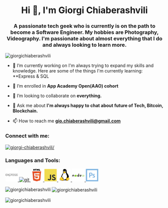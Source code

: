 <h1 align="center">Hi 👋, I'm Giorgi Chiaberashvili</h1>
<h3 align="center">A passionate tech geek who is currently is on the path to become a Software Engineer. My hobbies are Photography, Videography. I'm passionate about almost everything that I do and always looking to learn more.</h3>

<p align="left"> <img src="https://komarev.com/ghpvc/?username=giorgichiaberashvili&label=Profile%20views&color=0e75b6&style=flat" alt="giorgichiaberashvili" /> </p>

- 🔭 I’m currently working on I'm always trying to expand my skills and knowledge. Here are some of the things I'm currently learning: **Express & SQL

- 🌱 I’m enrolled in **App Academy Open(AAO) cohort**

- 👯 I’m looking to collaborate on **everything.**

- 💬 Ask me about **I'm always happy to chat about future of Tech, Bitcoin, Blockchain.**

- 📫 How to reach me **gio.chiaberashvili@gmail.com**

<h3 align="left">Connect with me:</h3>
<p align="left">
<a href="https://linkedin.com/in/giorgi-chiaberashvili/" target="blank"><img align="center" src="https://raw.githubusercontent.com/rahuldkjain/github-profile-readme-generator/master/src/images/icons/Social/linked-in-alt.svg" alt="giorgi-chiaberashvili/" height="30" width="40" /></a>
</p>

<h3 align="left">Languages and Tools:</h3>
<p align="left"> <a href="https://expressjs.com" target="_blank" rel="noreferrer"> <img src="https://raw.githubusercontent.com/devicons/devicon/master/icons/express/express-original-wordmark.svg" alt="express" width="40" height="40"/> </a> <a href="https://git-scm.com/" target="_blank" rel="noreferrer"> <img src="https://www.vectorlogo.zone/logos/git-scm/git-scm-icon.svg" alt="git" width="40" height="40"/> </a> <a href="https://www.w3.org/html/" target="_blank" rel="noreferrer"> <img src="https://raw.githubusercontent.com/devicons/devicon/master/icons/html5/html5-original-wordmark.svg" alt="html5" width="40" height="40"/> </a> <a href="https://developer.mozilla.org/en-US/docs/Web/JavaScript" target="_blank" rel="noreferrer"> <img src="https://raw.githubusercontent.com/devicons/devicon/master/icons/javascript/javascript-original.svg" alt="javascript" width="40" height="40"/> </a> <a href="https://www.linux.org/" target="_blank" rel="noreferrer"> <img src="https://raw.githubusercontent.com/devicons/devicon/master/icons/linux/linux-original.svg" alt="linux" width="40" height="40"/> </a> <a href="https://nodejs.org" target="_blank" rel="noreferrer"> <img src="https://raw.githubusercontent.com/devicons/devicon/master/icons/nodejs/nodejs-original-wordmark.svg" alt="nodejs" width="40" height="40"/> </a> <a href="https://www.photoshop.com/en" target="_blank" rel="noreferrer"> <img src="https://raw.githubusercontent.com/devicons/devicon/master/icons/photoshop/photoshop-line.svg" alt="photoshop" width="40" height="40"/> </a> </p>

<p><img align="left" src="https://github-readme-stats.vercel.app/api/top-langs?username=giorgichiaberashvili&show_icons=true&locale=en&layout=compact" alt="giorgichiaberashvili" /></p>

<p>&nbsp;<img align="center" src="https://github-readme-stats.vercel.app/api?username=giorgichiaberashvili&show_icons=true&locale=en" alt="giorgichiaberashvili" /></p>

<p><img align="center" src="https://github-readme-streak-stats.herokuapp.com/?user=giorgichiaberashvili&" alt="giorgichiaberashvili" /></p>
